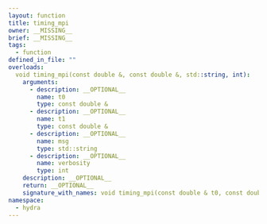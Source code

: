 ```yaml
---
layout: function
title: timing_mpi
owner: __MISSING__
brief: __MISSING__
tags:
  - function
defined_in_file: ""
overloads:
  void timing_mpi(const double &, const double &, std::string, int):
    arguments:
      - description: __OPTIONAL__
        name: t0
        type: const double &
      - description: __OPTIONAL__
        name: t1
        type: const double &
      - description: __OPTIONAL__
        name: msg
        type: std::string
      - description: __OPTIONAL__
        name: verbosity
        type: int
    description: __OPTIONAL__
    return: __OPTIONAL__
    signature_with_names: void timing_mpi(const double & t0, const double & t1, std::string msg, int verbosity)
namespace:
  - hydra
---
```


